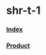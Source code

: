 # shr-t-1

### [Index](https://shyliaievoleg.github.io/shr-t-1/index.html)
### [Product](https://shyliaievoleg.github.io/shr-t-1/product.html)

